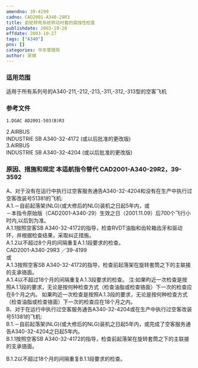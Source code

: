 ```yaml
---
amendno: 39-4199  
cadno: CAD2001-A340-29R3  
title: 前轮转弯系统转动衬套的腐蚀性检查  
publishdate: 2003-10-28  
effdate: 2003-10-27  
tags: ["A340"]  
pns: []  
categories: 华东管理局  
author: 吴镝  
---
```

  
### 适用范围  
适用于所有系列号的A340-211,-212,-213,-311,-312,-313型的空客飞机  
  
<!--more-->  
### 参考文件  
    1.DGAC AD2001-503(B)R3  
2.AIRBUS  
 INDUSTRIE SB A340-32-4172 (或以后批准的更改版)  
3.AIRBUS  
 INDUSTRIE SB A340-32-4204 (或以后批准的更改版)  
  
### 原因、措施和规定 本适航指令替代 CAD2001-A340-29R2，39-3592  
A、对于没有在运行中执行过空客服务通告A340-32-4204和没有在生产中执行过空客改装号51381的飞机:  
A.1.－自前起落架(NLG)(或大修后的NLG)装机之日起5年内，或  
        －本指令原始版（CAD2001-A340-29）生效之日（2001.11.09）后700个飞行小时内,以后到为准。  
A.1.1按照空客SB A340-32-4172的指导，检查RVDT油脂和齿轮箱齿牙和驱动环，并根据检查结果，采取纠正措施。  
A.1.2以不超过8个月的间隔重复A.1.1段要求的检查。  
       CAD2001-A340-29R3   ／39-4199  
或  
    A.1.3按照空客SB A340-32-4172的指导，检查前起落架在旋转套筒之下的主联接的支承铬面。  
A.1.4以不超过18个月的间隔重复A.1.3段要求的检查。 注:如果昀近一次检查是按照A.1.1段的要求，无论是按何种检查方式（检查油脂或检查铬面）下一次的检查应在8个月之内。     如果昀近一次检查是按照A.1.3段的要求，无论是按何种检查方式（检查油脂或检查铬面）下一次的检查应在18个月之内。  
    B、对于在运行中执行过空客服务通告A340-32-4204或在生产中执行过空客改装号51381的飞机:  
    B.1.－自前起落架(NLG)(或大修后的NLG)装机之日起5年内，或完成了空客服务通告A340-32-4204之日起5年内。  
    B.1.1按照空客SB A340-32-4172的指导，检查前起落架在旋转套筒之下的主联接的支承铬面。  
  
B.1.2以不超过18个月的间隔重复B.1.1段要求的检查。  

